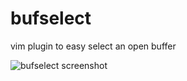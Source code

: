 # bufselect
vim plugin to easy select an open buffer

![bufselect screenshot](http://imgur.com/a/aubDP)









